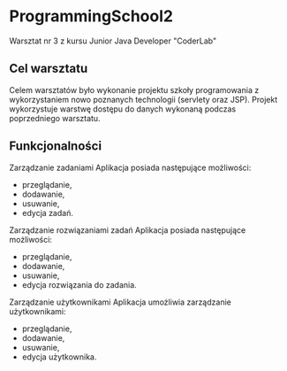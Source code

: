 # ProgrammingSchool2
Warsztat nr 3 z kursu Junior Java Developer "CoderLab"

## Cel warsztatu
Celem warsztatów było wykonanie projektu szkoły programowania z wykorzystaniem nowo poznanych technologii (servlety oraz JSP).
Projekt wykorzystuje warstwę dostępu do danych wykonaną podczas poprzedniego warsztatu.

## Funkcjonalności
Zarządzanie zadaniami
Aplikacja posiada następujące możliwości:
- przeglądanie,
- dodawanie,
- usuwanie,
- edycja zadań.

Zarządzanie rozwiązaniami zadań
Aplikacja posiada następujące możliwości:
- przeglądanie,
- dodawanie,
- usuwanie,
- edycja rozwiązania do zadania.

Zarządzanie użytkownikami
Aplikacja umożliwia zarządzanie użytkownikami:
- przeglądanie,
- dodawanie,
- usuwanie,
- edycja użytkownika.


